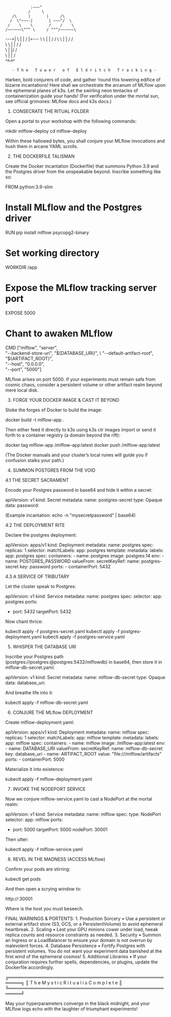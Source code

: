                :~~~^             
              /     \            
       /\     |       |     /\   
      /  \^~~~-|       | ~~~^/  \  
     /    \    \       /    /    \ 
    /~~~~~~\^^^ \     / ^^^/~~~~~~\  
---=|       \    |   |    /       |=---
     \       \   |   |   /       / 
      \       \  |   |  /       /  
       \       \ |   | /       /   
        \       \|   |/       /    
         \       |   |       /  
          ^~~~~~~^   ^~~~~~~^

       - T h e   T o w e r   o f   E l d r i t c h   T r a c k i n g -

Harken, bold conjurers of code, and gather ‘round this towering edifice of bizarre incantations! Here shall we orchestrate the arcanum of MLflow upon the ephemeral planes of k3s. Let the swirling neon tentacles of containerization guide your hands! (For verification under the mortal sun, see official grimoires: MLflow docs and k3s docs.)

1. CONSECRATE THE RITUAL FOLDER

Open a portal to your workshop with the following commands:

mkdir mlflow-deploy
cd mlflow-deploy

Within these hallowed bytes, you shall conjure your MLflow invocations and hush them in arcane YAML scrolls.

2. THE DOCKERFILE TALISMAN

Create the Docker incantation (Dockerfile) that summons Python 3.9 and the Postgres driver from the unspeakable beyond. Inscribe something like so:

FROM python:3.9-slim

# Install MLflow and the Postgres driver
RUN pip install mlflow psycopg2-binary

# Set working directory
WORKDIR /app

# Expose the MLflow tracking server port
EXPOSE 5000

# Chant to awaken MLflow
CMD ["mlflow", "server", \
     "--backend-store-uri", "${DATABASE_URI}", \
     "--default-artifact-root", "${ARTIFACT_ROOT}", \
     "--host", "0.0.0.0", \
     "--port", "5000"]

MLflow arises on port 5000. If your experiments must remain safe from cosmic chaos, consider a persistent volume or other artifact realm beyond mere local disk.

3. FORGE YOUR DOCKER IMAGE & CAST IT BEYOND

Stoke the forges of Docker to build the image:

docker build -t mlflow-app .

Then either feed it directly to k3s using k3s ctr images import or send it forth to a container registry (a domain beyond the rift):

docker tag mlflow-app <your-registry>/mlflow-app:latest
docker push <your-registry>/mlflow-app:latest

(The Docker manuals and your cluster’s local runes will guide you if confusion stalks your path.)

4. SUMMON POSTGRES FROM THE VOID

4.1 THE SECRET SACRAMENT

Encode your Postgres password in base64 and hide it within a secret:

apiVersion: v1
kind: Secret
metadata:
  name: postgres-secret
type: Opaque
data:
  password: <base64-encoded-password>

(Example incantation: echo -n "mysecretpassword" | base64)

4.2 THE DEPLOYMENT RITE

Declare the postgres deployment:

apiVersion: apps/v1
kind: Deployment
metadata:
  name: postgres
spec:
  replicas: 1
  selector:
    matchLabels:
      app: postgres
  template:
    metadata:
      labels:
        app: postgres
    spec:
      containers:
      - name: postgres
        image: postgres:14
        env:
        - name: POSTGRES_PASSWORD
          valueFrom:
            secretKeyRef:
              name: postgres-secret
              key: password
        ports:
        - containerPort: 5432

4.3 A SERVICE OF TRIBUTARY

Let the cluster speak to Postgres:

apiVersion: v1
kind: Service
metadata:
  name: postgres
spec:
  selector:
    app: postgres
  ports:
  - port: 5432
    targetPort: 5432

Now chant thrice:

kubectl apply -f postgres-secret.yaml
kubectl apply -f postgres-deployment.yaml
kubectl apply -f postgres-service.yaml

5. WHISPER THE DATABASE URI

Inscribe your Postgres path (postgres://postgres:<password>@postgres:5432/mlflowdb) in base64, then store it in mlflow-db-secret.yaml:

apiVersion: v1
kind: Secret
metadata:
  name: mlflow-db-secret
type: Opaque
data:
  database_uri: <base64-encoded-database-uri>

And breathe life into it:

kubectl apply -f mlflow-db-secret.yaml

6. CONJURE THE MLflow DEPLOYMENT

Create mlflow-deployment.yaml:

apiVersion: apps/v1
kind: Deployment
metadata:
  name: mlflow
spec:
  replicas: 1
  selector:
    matchLabels:
      app: mlflow
  template:
    metadata:
      labels:
        app: mlflow
    spec:
      containers:
      - name: mlflow
        image: <your-registry>/mlflow-app:latest
        env:
        - name: DATABASE_URI
          valueFrom:
            secretKeyRef:
              name: mlflow-db-secret
              key: database_uri
        - name: ARTIFACT_ROOT
          value: "file:///mlflow/artifacts"
        ports:
        - containerPort: 5000

Materialize it into existence:

kubectl apply -f mlflow-deployment.yaml

7. INVOKE THE NODEPORT SERVICE

Now we conjure mlflow-service.yaml to cast a NodePort at the mortal realm:

apiVersion: v1
kind: Service
metadata:
  name: mlflow
spec:
  type: NodePort
  selector:
    app: mlflow
  ports:
  - port: 5000
    targetPort: 5000
    nodePort: 30001

Then utter:

kubectl apply -f mlflow-service.yaml

8. REVEL IN THE MADNESS (ACCESS MLflow)

Confirm your pods are stirring:

kubectl get pods

And then open a scrying window to:

http://<k3s-node-ip>:30001

Where <k3s-node-ip> is the host you must beseech.

FINAL WARNINGS & PORTENTS:
	1.	Production Sorcery
	•	Use a persistent or external artifact store (S3, GCS, or a PersistentVolume) to avoid ephemeral heartbreak.
	2.	Scaling
	•	Lest your GPU minions cower under load, tweak replica counts and resource constraints as needed.
	3.	Security
	•	Summon an Ingress or a LoadBalancer to ensure your domain is not overrun by malevolent forces.
	4.	Database Persistence
	•	Fortify Postgres with persistent volumes. You do not want your experiment data banished at the first wind of the ephemeral cosmos!
	5.	Additional Libraries
	•	If your conjuration requires further spells, dependencies, or plugins, update the Dockerfile accordingly.

╔══════════════════════════════════════════════════════╗
║   T h e   M y s t i c   R i t u a l   i s   C o m p l e t e   ║
╚══════════════════════════════════════════════════════╝

May your hyperparameters converge in the black midnight, and your MLflow logs echo with the laughter of triumphant experiments!